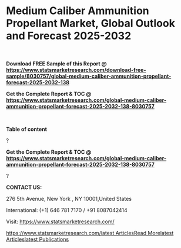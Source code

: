 <h1>Medium Caliber Ammunition Propellant Market, Global Outlook and Forecast 2025-2032</h1><br/><p><strong>Download FREE Sample of this Report @ <a href="https://www.statsmarketresearch.com/download-free-sample/8030757/global-medium-caliber-ammunition-propellant-forecast-2025-2032-138">https://www.statsmarketresearch.com/download-free-sample/8030757/global-medium-caliber-ammunition-propellant-forecast-2025-2032-138</a></strong></p>
 
 
 
 <div><b>Get the Complete Report & TOC @ <a href="https://www.statsmarketresearch.com/global-medium-caliber-ammunition-propellant-forecast-2025-2032-138-8030757">https://www.statsmarketresearch.com/global-medium-caliber-ammunition-propellant-forecast-2025-2032-138-8030757</a></b></div>
 
 
 
 <p><br />
 
 <b>Table of content</b></p>
 
 
 
 <p>? </p>
 
 
 
 <div><b>Get the Complete Report & TOC @ <a href="https://www.statsmarketresearch.com/global-medium-caliber-ammunition-propellant-forecast-2025-2032-138-8030757">https://www.statsmarketresearch.com/global-medium-caliber-ammunition-propellant-forecast-2025-2032-138-8030757</a></b></div>
 
 
 
 <p>? </p>
 
 
 
 <p><b>CONTACT US:</b><br />
 
 276 5th Avenue, New York , NY 10001,United States<br />
 
 International: (+1) 646 781 7170 / +91 8087042414<br />
 
 Visit: <a href="https://www.statsmarketresearch.com/">https://www.statsmarketresearch.com/</a><br />
 
 <a href="https://gyeongbokgung.com">https://www.statsmarketresearch.com/</a><a href="https://hallyeomaritime.com">latest Articles</a><a href="https://jingwansa.com">Read More</a><a href="https://nguoiviet.jp/">latest Articles</a><a href="https://www.intelmarketresearch.com/">latest Publications</a></p>